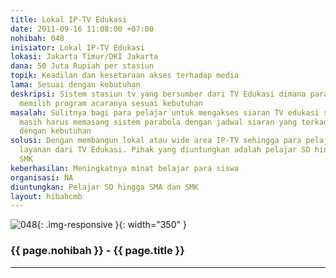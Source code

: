```yaml
---
title: Lokal IP-TV Edukasi
date: 2011-09-16 11:08:00 +07:00
nohibah: 048
inisiator: Lokal IP-TV Edukasi
lokasi: Jakarta Timur/DKI Jakarta
dana: 50 Juta Rupiah per stasiun
topik: Keadilan dan kesetaraan akses terhadap media
lama: Sesuai dengan kebutuhan
deskripsi: Sistem stasiun tv yang bersumber dari TV Edukasi dimana para pelajar dapat
  memilih program acaranya sesuai kebutuhan
masalah: Sulitnya bagi para pelajar untuk mengakses siaran TV edukasi sehingga seringkali
  masih harus memasang sistem parabola dengan jadwal siaran yang terkadang tidak sesuai
  dengan kebutuhan
solusi: Dengan membangun lokal atau wide area IP-TV sehingga para pelajar mampu menikmati
  layanan dari TV Edukasi. Pihak yang diuntungkan adalah pelajar SD hingga SMA dan
  SMK
keberhasilan: Meningkatnya minat belajar para siswa
organisasi: NA
diuntungkan: Pelajar SD hingga SMA dan SMK
layout: hibahcmb
---
```


![048](/static/img/hibahcmb/048.png){: .img-responsive }{: width="350" }

### {{ page.nohibah }} - {{ page.title }}

---
